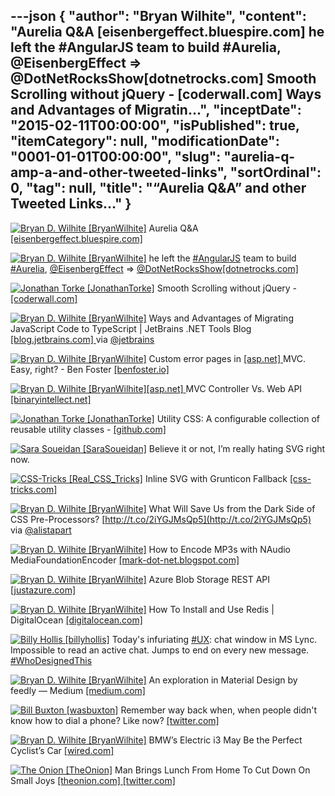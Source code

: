 ---json
{
  "author": "Bryan Wilhite",
  "content": "Aurelia Q&amp;A [eisenbergeffect.bluespire.com]        he left the #AngularJS team to build #Aurelia, @EisenbergEffect =&gt; @DotNetRocksShow[dotnetrocks.com]        Smooth Scrolling without jQuery - [coderwall.com]        Ways and Advantages of Migratin...",
  "inceptDate": "2015-02-11T00:00:00",
  "isPublished": true,
  "itemCategory": null,
  "modificationDate": "0001-01-01T00:00:00",
  "slug": "aurelia-q-amp-a-and-other-tweeted-links",
  "sortOrdinal": 0,
  "tag": null,
  "title": "“Aurelia Q&amp;A” and other Tweeted Links…"
}
---

[<img alt="Bryan D. Wilhite [BryanWilhite]" src="https://songhay.blob.core.windows.net/shared-social-twitter/BryanWilhite.jpeg">](http://t.co/UNdqV0Z1zz "Bryan D. Wilhite [BryanWilhite]") Aurelia Q&amp;A [[eisenbergeffect.bluespire.com] ](http://eisenbergeffect.bluespire.com/aurelia-qa/)

[<img alt="Bryan D. Wilhite [BryanWilhite]" src="https://songhay.blob.core.windows.net/shared-social-twitter/BryanWilhite.jpeg">](http://t.co/UNdqV0Z1zz "Bryan D. Wilhite [BryanWilhite]") he left the [#AngularJS](http://search.twitter.com/search?q=%23AngularJS) team to build [#Aurelia](http://search.twitter.com/search?q=%23Aurelia), [@EisenbergEffect](http://twitter.com/EisenbergEffect) =&gt; [@DotNetRocksShow](http://twitter.com/DotNetRocksShow)[[dotnetrocks.com] ](https://www.dotnetrocks.com/default.aspx?showNum=1097)

[<img alt="Jonathan Torke [JonathanTorke]" src="https://songhay.blob.core.windows.net/shared-social-twitter/JonathanTorke.png">](http://t.co/os5uqU3MvE "Jonathan Torke [JonathanTorke]") Smooth Scrolling without jQuery - [[coderwall.com] ](https://coderwall.com/p/hujlhg/smooth-scrolling-without-jquery)

[<img alt="Bryan D. Wilhite [BryanWilhite]" src="https://songhay.blob.core.windows.net/shared-social-twitter/BryanWilhite.jpeg">](http://t.co/UNdqV0Z1zz "Bryan D. Wilhite [BryanWilhite]") Ways and Advantages of Migrating JavaScript Code to TypeScript | JetBrains .NET Tools Blog [[blog.jetbrains.com] ](http://blog.jetbrains.com/dotnet/2015/02/05/ways-and-advantages-of-migrating-javascript-code-to-typescript/) via [@jetbrains](http://twitter.com/jetbrains)

[<img alt="Bryan D. Wilhite [BryanWilhite]" src="https://songhay.blob.core.windows.net/shared-social-twitter/BryanWilhite.jpeg">](http://t.co/UNdqV0Z1zz "Bryan D. Wilhite [BryanWilhite]") Custom error pages in [[asp.net] ](http://www.asp.net/) MVC. Easy, right? - Ben Foster [[benfoster.io] ](http://benfoster.io/blog/aspnet-mvc-custom-error-pages)

[<img alt="Bryan D. Wilhite [BryanWilhite]" src="https://songhay.blob.core.windows.net/shared-social-twitter/BryanWilhite.jpeg">](http://t.co/UNdqV0Z1zz "Bryan D. Wilhite [BryanWilhite]")[[asp.net] ](http://www.asp.net/) MVC Controller Vs. Web API [[binaryintellect.net] ](http://www.binaryintellect.net/articles/7bfdd512-91e3-49a4-865d-6dd03ace73fb.aspx)

[<img alt="Jonathan Torke [JonathanTorke]" src="https://songhay.blob.core.windows.net/shared-social-twitter/JonathanTorke.png">](http://t.co/os5uqU3MvE "Jonathan Torke [JonathanTorke]") Utility CSS: A configurable collection of reusable utility classes - [[github.com] ](https://github.com/seegno/ucss)

[<img alt="Sara Soueidan [SaraSoueidan]" src="https://songhay.blob.core.windows.net/shared-social-twitter/SaraSoueidan.jpeg">](http://t.co/qwMQ1QtpSm "Sara Soueidan [SaraSoueidan]") Believe it or not, I’m really hating SVG right now. 

[<img alt="CSS-Tricks [Real_CSS_Tricks]" src="https://songhay.blob.core.windows.net/shared-social-twitter/Real_CSS_Tricks.jpeg">](http://t.co/MPUasUSEx1 "CSS-Tricks [Real_CSS_Tricks]") Inline SVG with Grunticon Fallback [[css-tricks.com] ](https://css-tricks.com/inline-svg-grunticon-fallback/?utm_source=dlvr.it&utm_medium=twitter)

[<img alt="Bryan D. Wilhite [BryanWilhite]" src="https://songhay.blob.core.windows.net/shared-social-twitter/BryanWilhite.jpeg">](http://t.co/UNdqV0Z1zz "Bryan D. Wilhite [BryanWilhite]") What Will Save Us from the Dark Side of CSS Pre-Processors? [http://t.co/2iYGJMsQp5](http://t.co/2iYGJMsQp5) via [@alistapart](http://twitter.com/alistapart)

[<img alt="Bryan D. Wilhite [BryanWilhite]" src="https://songhay.blob.core.windows.net/shared-social-twitter/BryanWilhite.jpeg">](http://t.co/UNdqV0Z1zz "Bryan D. Wilhite [BryanWilhite]") How to Encode MP3s with NAudio MediaFoundationEncoder [[mark-dot-net.blogspot.com] ](http://mark-dot-net.blogspot.com/2015/02/how-to-encode-mp3s-with-naudio.html)

[<img alt="Bryan D. Wilhite [BryanWilhite]" src="https://songhay.blob.core.windows.net/shared-social-twitter/BryanWilhite.jpeg">](http://t.co/UNdqV0Z1zz "Bryan D. Wilhite [BryanWilhite]") Azure Blob Storage REST API [[justazure.com] ](http://justazure.com/azure-blob-storage-part-5-blob-storage-rest/)

[<img alt="Bryan D. Wilhite [BryanWilhite]" src="https://songhay.blob.core.windows.net/shared-social-twitter/BryanWilhite.jpeg">](http://t.co/UNdqV0Z1zz "Bryan D. Wilhite [BryanWilhite]") How To Install and Use Redis | DigitalOcean [[digitalocean.com] ](https://www.digitalocean.com/community/tutorials/how-to-install-and-use-redis)

[<img alt="Billy Hollis [billyhollis]" src="https://songhay.blob.core.windows.net/shared-social-twitter/billyhollis.jpeg">](http://t.co/5lDLIXYDXi "Billy Hollis [billyhollis]") Today's infuriating [#UX](http://search.twitter.com/search?q=%23UX): chat window in MS Lync. Impossible to read an active chat. Jumps to end on every new message. [#WhoDesignedThis](http://search.twitter.com/search?q=%23WhoDesignedThis)

[<img alt="Bryan D. Wilhite [BryanWilhite]" src="https://songhay.blob.core.windows.net/shared-social-twitter/BryanWilhite.jpeg">](http://t.co/UNdqV0Z1zz "Bryan D. Wilhite [BryanWilhite]") An exploration in Material Design by feedly — Medium [[medium.com] ](https://medium.com/feedly-behind-the-curtain/an-exploration-in-material-design-by-feedly-8c1a1cbdfdcd)

[<img alt="Bill Buxton [wasbuxton]" src="https://songhay.blob.core.windows.net/shared-social-twitter/wasbuxton.jpg">](http://t.co/GIaT5EqCkM "Bill Buxton [wasbuxton]") Remember way back when, when people didn't know how to dial a phone? Like now? [[twitter.com] ](https://twitter.com/wasbuxton/status/565190354152861697/photo/1)

[<img alt="Bryan D. Wilhite [BryanWilhite]" src="https://songhay.blob.core.windows.net/shared-social-twitter/BryanWilhite.jpeg">](http://t.co/UNdqV0Z1zz "Bryan D. Wilhite [BryanWilhite]") BMW’s Electric i3 May Be the Perfect Cyclist’s Car [[wired.com] ](http://www.wired.com/2015/02/bmws-electric-i3-may-perfect-cyclists-car/)

[<img alt="The Onion [TheOnion]" src="https://songhay.blob.core.windows.net/shared-social-twitter/TheOnion.jpeg">](http://t.co/Abkc9I2inH "The Onion [TheOnion]") Man Brings Lunch From Home To Cut Down On Small Joys [[theonion.com] ](http://www.theonion.com/article/man-brings-lunch-from-home-to-cut-down-on-small-jo-37912)[[twitter.com] ](https://twitter.com/TheOnion/status/562294297936924673/photo/1)
